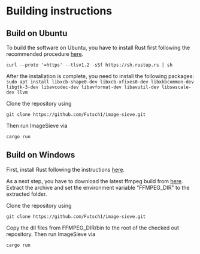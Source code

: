 # Building instructions

## Build on Ubuntu

To build the software on Ubuntu, you have to install Rust first following the recommended procedure [here](https://rustup.rs/).

``` curl --proto '=https' --tlsv1.2 -sSf https://sh.rustup.rs | sh ```

After the installation is complete, you need to install the following packages:
``` sudo apt install libxcb-shape0-dev libxcb-xfixes0-dev libxkbcommon-dev libgtk-3-dev libavcodec-dev libavformat-dev libavutil-dev libswscale-dev llvm ```

Clone the repository using

``` git clone https://github.com/Futsch1/image-sieve.git ```

Then run ImageSieve via

``` cargo run ```

## Build on Windows

First, install Rust following the instructions [here](https://rustup.rs/).

As a next step, you have to download the latest ffmpeg build from [here](https://github.com/Futsch1/FFmpeg-Builds/releases/download/latest/ffmpeg-n5.0-latest-win64-gpl-shared-5.0.zip). Extract the archive and set the environment variable "FFMPEG_DIR" to the extracted folder.

Clone the repository using

``` git clone https://github.com/Futsch1/image-sieve.git ```

Copy the dll files from FFMPEG_DIR/bin to the root of the checked out repository. Then run ImageSieve via

``` cargo run ```
